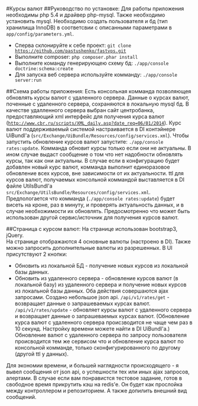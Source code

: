 #Курсы валют
##Руководство по установке:
Для работы приложения необходимы php 5.4 и драйвер php-mysql.
Также необходимо установить mysql.
Необходимо создать пользователя и бд (тип хранилища InnoDB) в соответсвии с описанными параметрами в <code>app/config/parameters.yml</code>.
* Сперва склонируйте к себе проект: <code>git clone https://github.com/pastushenko/fastvps.git</code>
* Выполните composer: <code>php composer.phar install</code>
* Выполните команду генерирующею схему бд: <code>./app/console doctrine:schema:create</code>
* Для запуска веб сервера используйте комманду: <code>./app/console server:run</code>


##Схема работы приложения:
Есть консольная комманда позволяющея обновлять курсы валют с удаленного сервера.
Данные о курсах валют, поченные с удаленного сервера, сохраняются в локальную mysql бд.
В качестве удалленного сервера выбран сайт центробанка, предоставляющий xml интерфейс для получения курса валют (<code>http://www.cbr.ru/scripts/XML_daily.asp?date_req=06/01/2014</code>).
Курс валют поддерживаемый системой настраивается в DI контэйнере UiBundl'а (<code>src/Exchange/UiBundle/Resources/config/services.xml</code>).
Чтобы запустить обновление курсов валют запустите: <code>./app/console rates:update</code>.
Комманда обновит курсы только если они не актуальны. В ином случае выдаст сообщение о том что нет надобности обновлять курсы, так как они актуальны.
В случае если в конфигурацию будет добавлен новый курс валют, комманда выполнит единоразовое обновление всех курсов, вне зависимости от их актуальности.
ttl для курсов валют, получаемых консольной коммандой выставляется в DI файле UtilsBundl'a <code>src/Exchange/UtilsBundle/Resources/config/services.xml</code>.
Предпологается что комманда (<code>./app/console rates:update</code>) будет висеть на кроне, раз в минуту, и проверять актуальность данных, и в случае необхожимости их обновлять.
Предосмотренно что может быть использован другой сервис/источник для получения курсов валют.


##Страница с курсом валют:
На странице использован bootstrap3, jQuery.  
На странице отображаются 4 основные валюты (настроено в DI).
Также можно запросить дополнительные валюты из разрешенных.
В UI присутствуют 2 кнопки:
* Обновить из локальной БД - получение новых курсов из локальной базы данных.
* Обновить из удаленного сервера - обновление курсов валют (в локальной базу) из удаленного сервера и получение новых курсов из локальной базы данных.
Оба действия совершаются ajax запросами.
Создано небольшое json api.
<code>/api/v1/rates/get</code> - возвращает данные о запрашеваемых курсах валют.
<code>/api/v1/rates/update</code> - обновляет курсы валют с удаленного сервера и возвращает данные о запрашеваемых курсах валют. (Обновление курса валют с удаленного сервера происзводится не чаще чем раз в 10 секунд. Настройку времени можете найти в DI UiBundl'а.)
Обновление валют с удаленного сервера по запросу пользователя происводится тем же сервисом что и обновление курса валют по консольной комманде, только сконфигурированного по другому (другой ttl у данных).

Для экономии времени, и большей наглядности происходящего - я вывел сообщения от json api, о успешности тех или иных ajax запросов, алертами.
В случае если вам понравистся тестовое задание, готов в свободное время прикрутить кэш на redis'e.
Он будет как прослойка между контроллером и репозиторием.
А также допилить внешний вид сообщений.